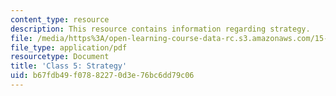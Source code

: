 ```yaml
---
content_type: resource
description: This resource contains information regarding strategy.
file: /media/https%3A/open-learning-course-data-rc.s3.amazonaws.com/15-232-business-model-innovation-global-health-in-frontier-markets-fall-2013/b67fdb49f07882270d3e76bc6dd79c06_MIT15_232F13_Class5.pdf
file_type: application/pdf
resourcetype: Document
title: 'Class 5: Strategy'
uid: b67fdb49-f078-8227-0d3e-76bc6dd79c06
---
```

